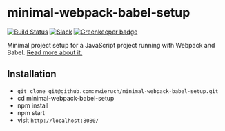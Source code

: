# minimal-webpack-babel-setup

[![Build Status](https://travis-ci.org/rwieruch/minimal-webpack-babel-setup.svg?branch=master)](https://travis-ci.org/rwieruch/minimal-webpack-babel-setup) [![Slack](https://slack-the-road-to-learn-react.wieruch.com/badge.svg)](https://slack-the-road-to-learn-react.wieruch.com/) [![Greenkeeper badge](https://badges.greenkeeper.io/rwieruch/minimal-webpack-babel-setup.svg)](https://greenkeeper.io/)

Minimal project setup for a JavaScript project running with Webpack and Babel. [Read more about it.](https://www.robinwieruch.de/webpack-babel-setup-tutorial/)

## Installation

* `git clone git@github.com:rwieruch/minimal-webpack-babel-setup.git`
* cd minimal-webpack-babel-setup
* npm install
* npm start
* visit `http://localhost:8080/`

